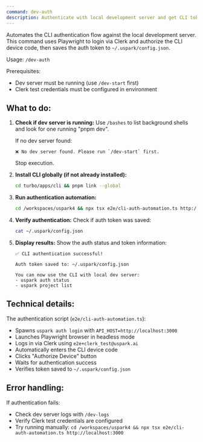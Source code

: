 ```yaml
---
command: dev-auth
description: Authenticate with local development server and get CLI token
---
```


Automates the CLI authentication flow against the local development server. This command uses Playwright to login via Clerk and authorize the CLI device code, then saves the auth token to `~/.uspark/config.json`.

Usage: `/dev-auth`

Prerequisites:
- Dev server must be running (use `/dev-start` first)
- Clerk test credentials must be configured in environment

## What to do:

1. **Check if dev server is running:**
   Use `/bashes` to list background shells and look for one running "pnpm dev".

   If no dev server found:
   ```
   ❌ No dev server found. Please run `/dev-start` first.
   ```
   Stop execution.

2. **Install CLI globally (if not already installed):**
   ```bash
   cd turbo/apps/cli && pnpm link --global
   ```

3. **Run authentication automation:**
   ```bash
   cd /workspaces/uspark4 && npx tsx e2e/cli-auth-automation.ts http://localhost:3000
   ```

4. **Verify authentication:**
   Check if auth token was saved:
   ```bash
   cat ~/.uspark/config.json
   ```

5. **Display results:**
   Show the auth status and token information:
   ```
   ✅ CLI authentication successful!

   Auth token saved to: ~/.uspark/config.json

   You can now use the CLI with local dev server:
   - uspark auth status
   - uspark project list
   ```

## Technical details:

The authentication script (`e2e/cli-auth-automation.ts`):
- Spawns `uspark auth login` with `API_HOST=http://localhost:3000`
- Launches Playwright browser in headless mode
- Logs in via Clerk using `e2e+clerk_test@uspark.ai`
- Automatically enters the CLI device code
- Clicks "Authorize Device" button
- Waits for authentication success
- Verifies token saved to `~/.uspark/config.json`

## Error handling:

If authentication fails:
- Check dev server logs with `/dev-logs`
- Verify Clerk test credentials are configured
- Try running manually: `cd /workspaces/uspark4 && npx tsx e2e/cli-auth-automation.ts http://localhost:3000`
